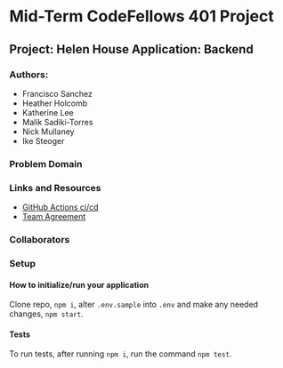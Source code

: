 # Mid-Term CodeFellows 401 Project

## Project: Helen House Application: Backend

### Authors:

- Francisco Sanchez
- Heather Holcomb
- Katherine Lee
- Malik Sadiki-Torres
- Nick Mullaney
- Ike Steoger

### Problem Domain

### Links and Resources

- [GitHub Actions ci/cd](https://github.com/MissionDrivenDevs/helen-house-backend/actions)
- [Team Agreement](./teamAgreement.md)
<!-- - [back-end dev server url]() -->
<!-- - [back-end prod server url]() -->

### Collaborators

### Setup

#### How to initialize/run your application

Clone repo, `npm i`, alter `.env.sample` into `.env` and make any needed changes, `npm start`.

#### Tests

To run tests, after running `npm i`, run the command `npm test`.

<!-- #### UML

![UML](./assets/uml.png) -->

